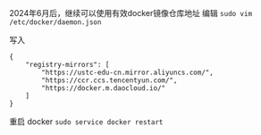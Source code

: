 2024年6月后，继续可以使用有效docker镜像仓库地址
编辑
`sudo vim /etc/docker/daemon.json`

写入

```
{
    "registry-mirrors": [
        "https://ustc-edu-cn.mirror.aliyuncs.com/",
        "https://ccr.ccs.tencentyun.com/",
        "https://docker.m.daocloud.io/"
    ]
}
```



重启 docker
`sudo service docker restart`
